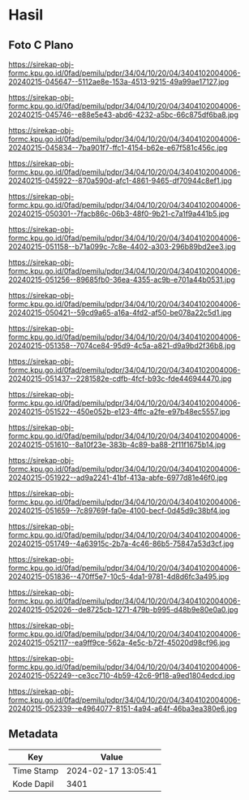 # Hasil

## Foto C Plano

https://sirekap-obj-formc.kpu.go.id/0fad/pemilu/pdpr/34/04/10/20/04/3404102004006-20240215-045647--5112ae8e-153a-4513-9215-49a99ae17127.jpg

https://sirekap-obj-formc.kpu.go.id/0fad/pemilu/pdpr/34/04/10/20/04/3404102004006-20240215-045746--e88e5e43-abd6-4232-a5bc-66c875df6ba8.jpg

https://sirekap-obj-formc.kpu.go.id/0fad/pemilu/pdpr/34/04/10/20/04/3404102004006-20240215-045834--7ba901f7-ffc1-4154-b62e-e67f581c456c.jpg

https://sirekap-obj-formc.kpu.go.id/0fad/pemilu/pdpr/34/04/10/20/04/3404102004006-20240215-045922--870a590d-afc1-4861-9465-df70944c8ef1.jpg

https://sirekap-obj-formc.kpu.go.id/0fad/pemilu/pdpr/34/04/10/20/04/3404102004006-20240215-050301--7facb86c-06b3-48f0-9b21-c7a1f9a441b5.jpg

https://sirekap-obj-formc.kpu.go.id/0fad/pemilu/pdpr/34/04/10/20/04/3404102004006-20240215-051158--b71a099c-7c8e-4402-a303-296b89bd2ee3.jpg

https://sirekap-obj-formc.kpu.go.id/0fad/pemilu/pdpr/34/04/10/20/04/3404102004006-20240215-051256--89685fb0-36ea-4355-ac9b-e701a44b0531.jpg

https://sirekap-obj-formc.kpu.go.id/0fad/pemilu/pdpr/34/04/10/20/04/3404102004006-20240215-050421--59cd9a65-a16a-4fd2-af50-be078a22c5d1.jpg

https://sirekap-obj-formc.kpu.go.id/0fad/pemilu/pdpr/34/04/10/20/04/3404102004006-20240215-051358--7074ce84-95d9-4c5a-a821-d9a9bd2f36b8.jpg

https://sirekap-obj-formc.kpu.go.id/0fad/pemilu/pdpr/34/04/10/20/04/3404102004006-20240215-051437--2281582e-cdfb-4fcf-b93c-fde446944470.jpg

https://sirekap-obj-formc.kpu.go.id/0fad/pemilu/pdpr/34/04/10/20/04/3404102004006-20240215-051522--450e052b-e123-4ffc-a2fe-e97b48ec5557.jpg

https://sirekap-obj-formc.kpu.go.id/0fad/pemilu/pdpr/34/04/10/20/04/3404102004006-20240215-051610--8a10f23e-383b-4c89-ba88-2f11f1675b14.jpg

https://sirekap-obj-formc.kpu.go.id/0fad/pemilu/pdpr/34/04/10/20/04/3404102004006-20240215-051922--ad9a2241-41bf-413a-abfe-6977d81e46f0.jpg

https://sirekap-obj-formc.kpu.go.id/0fad/pemilu/pdpr/34/04/10/20/04/3404102004006-20240215-051659--7c89769f-fa0e-4100-becf-0d45d9c38bf4.jpg

https://sirekap-obj-formc.kpu.go.id/0fad/pemilu/pdpr/34/04/10/20/04/3404102004006-20240215-051749--4a63915c-2b7a-4c46-86b5-75847a53d3cf.jpg

https://sirekap-obj-formc.kpu.go.id/0fad/pemilu/pdpr/34/04/10/20/04/3404102004006-20240215-051836--470ff5e7-10c5-4da1-9781-4d8d6fc3a495.jpg

https://sirekap-obj-formc.kpu.go.id/0fad/pemilu/pdpr/34/04/10/20/04/3404102004006-20240215-052026--de8725cb-1271-479b-b995-d48b9e80e0a0.jpg

https://sirekap-obj-formc.kpu.go.id/0fad/pemilu/pdpr/34/04/10/20/04/3404102004006-20240215-052117--ea9ff9ce-562a-4e5c-b72f-45020d98cf96.jpg

https://sirekap-obj-formc.kpu.go.id/0fad/pemilu/pdpr/34/04/10/20/04/3404102004006-20240215-052249--ce3cc710-4b59-42c6-9f18-a9ed1804edcd.jpg

https://sirekap-obj-formc.kpu.go.id/0fad/pemilu/pdpr/34/04/10/20/04/3404102004006-20240215-052339--e4964077-8151-4a94-a64f-46ba3ea380e6.jpg


## Metadata

| Key        | Value               |
| ---------- | ------------------- |
| Time Stamp | 2024-02-17 13:05:41 |
| Kode Dapil | 3401                |



